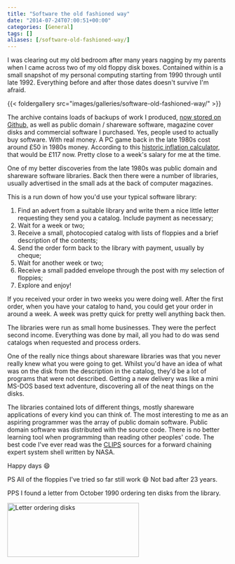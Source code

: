 ```yaml
---
title: "Software the old fashioned way"
date: "2014-07-24T07:00:51+00:00"
categories: [General]
tags: []
aliases: [/software-old-fashioned-way/]
---
```


I was clearing out my old bedroom after many years nagging by my parents when I came across two of my old floppy disk boxes. Contained within is a small snapshot of my personal computing starting from 1990 through until late 1992. Everything before and after those dates doesn't survive I'm afraid.

{{< foldergallery src="images/galleries/software-old-fashioned-way/" >}}

The archive contains loads of backups of work I produced, <a href="https://github.com/digitalbricklayer">now stored on Github,</a> as well as public domain / shareware software, magazine cover disks and commercial software I purchased. Yes, people used to actually buy software. With real money. A PC game back in the late 1980s cost around £50 in 1980s money. According to this <a href="http://www.thisismoney.co.uk/money/bills/article-1633409/Historic-inflation-calculator-value-money-changed-1900.html">historic inflation calculator</a>, that would be £117 now. Pretty close to a week's salary for me at the time.

One of my better discoveries from the late 1980s was public domain and shareware software libraries. Back then there were a number of libraries, usually advertised in the small ads at the back of computer magazines.

This is a run down of how you'd use your typical software library:
<ol>
 	<li>Find an advert from a suitable library and write them a nice little letter requesting they send you a catalog. Include payment as necessary;</li>
 	<li>Wait for a week or two;</li>
 	<li>Receive a small, photocopied catalog with lists of floppies and a brief description of the contents;</li>
 	<li>Send the order form back to the library with payment, usually by cheque;</li>
 	<li>Wait for another week or two;</li>
 	<li>Receive a small padded envelope through the post with my selection of floppies;</li>
 	<li>Explore and enjoy!</li>
</ol>
If you received your order in two weeks you were doing well. After the first order, when you have your catalog to hand, you could get your order in around a week. A week was pretty quick for pretty well anything back then.

The libraries were run as small home businesses. They were the perfect second income. Everything was done by mail, all you had to do was send catalogs when requested and process orders.

One of the really nice things about shareware libraries was that you never really knew what you were going to get. Whilst you'd have an idea of what was on the disk from the description in the catalog, they'd be a lot of programs that were not described. Getting a new delivery was like a mini MS-DOS based text adventure, discovering all of the neat things on the disks.

The libraries contained lots of different things, mostly shareware applications of every kind you can think of. The most interesting to me as an aspiring programmer was the array of public domain software. Public domain software was distributed with the source code. There is no better learning tool when programming than reading other peoples' code. The best code I've ever read was the <a href="https://en.wikipedia.org/wiki/CLIPS">CLIPS</a> sources for a forward chaining expert system shell written by NASA.

Happy days :smile:

PS All of the floppies I've tried so far still work :smile: Not bad after 23 years.

PPS I found a letter from October 1990 ordering ten disks from the library.

<a href="/images/uploads/2014/07/pdsl-letter.png"><img class="aligncenter wp-image-2995 size-medium" src="/images/uploads/2014/07/pdsl-letter-300x123.png" alt="Letter ordering disks" width="300" height="123" /></a>

&nbsp;
